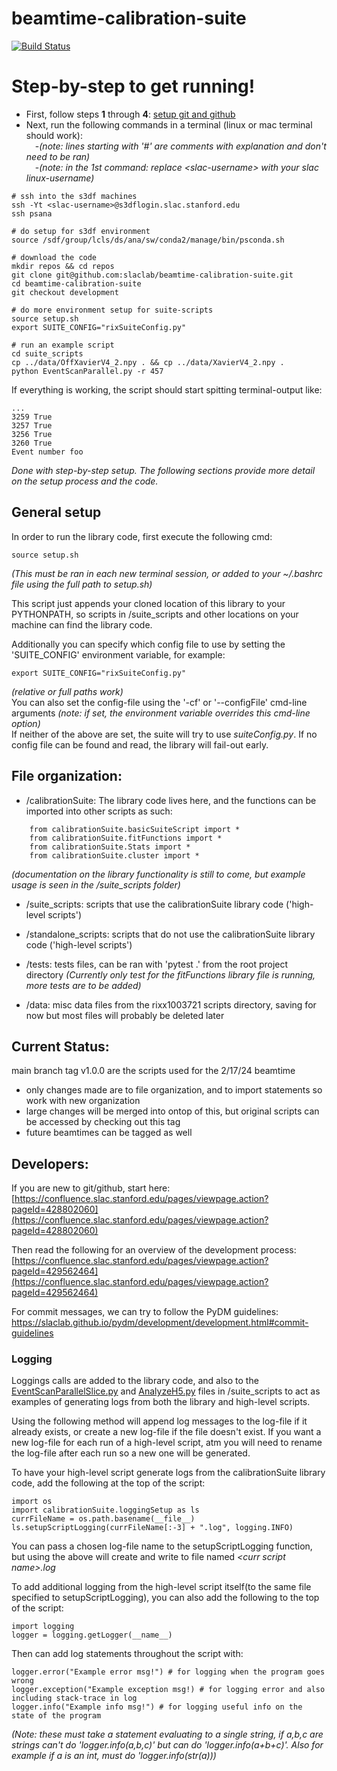 # beamtime-calibration-suite
[![Build Status](https://github.com/slaclab/beamtime-calibration-suite/actions/workflows/run-tests.yml/badge.svg?branch=main)](https://github.com/slaclab/beamtime-calibration-suite/actions/workflows/run-tests.yml)

# Step-by-step to get running!
* First, follow steps **1** through **4**: [setup git and github](https://confluence.slac.stanford.edu/pages/viewpage.action?pageId=428802060)
* Next, run the following commands in a terminal (linux or mac terminal should work):  
&emsp;-_(note: lines starting with '#' are comments with explanation and don't need to be ran)_  
&emsp;-_(note: in the 1st command: replace \<slac-username> with your slac linux-username)_
```
# ssh into the s3df machines
ssh -Yt <slac-username>@s3dflogin.slac.stanford.edu
ssh psana

# do setup for s3df environment
source /sdf/group/lcls/ds/ana/sw/conda2/manage/bin/psconda.sh

# download the code
mkdir repos && cd repos
git clone git@github.com:slaclab/beamtime-calibration-suite.git
cd beamtime-calibration-suite
git checkout development

# do more environment setup for suite-scripts
source setup.sh
export SUITE_CONFIG="rixSuiteConfig.py"

# run an example script
cd suite_scripts
cp ../data/OffXavierV4_2.npy . && cp ../data/XavierV4_2.npy .
python EventScanParallel.py -r 457
```
If everything is working, the script should start spitting terminal-output like:
```
...
3259 True
3257 True
3256 True
3260 True
Event number foo
```
_Done with step-by-step setup. The following sections provide more detail on the setup process and the code._

## General setup
In order to run the library code, first execute the following cmd:
``` 
source setup.sh
```
_(This must be ran in each new terminal session, or added to your ~/.bashrc file using the full path to setup.sh)_

This script just appends your cloned location of this library to your PYTHONPATH, so scripts in /suite_scripts and other locations on your machine can find the library code.

Additionally you can specify which config file to use by setting the 'SUITE_CONFIG' environment variable, for example:
``` 
export SUITE_CONFIG="rixSuiteConfig.py" 
```
_(relative or full paths work)_  
You can also set the config-file using the '-cf' or '--configFile' cmd-line arguments _(note: if set, the environment variable overrides this cmd-line option)_  
If neither of the above are set, the suite will try to use _suiteConfig.py_. If no config file can be found and read, the library will fail-out early.

## File organization: 
* /calibrationSuite: The library code lives here, and the functions can be imported into other scripts as such:
```
	from calibrationSuite.basicSuiteScript import * 
	from calibrationSuite.fitFunctions import * 
	from calibrationSuite.Stats import * 
	from calibrationSuite.cluster import *
```
_(documentation on the library functionality is still to come, but example usage is seen in the /suite_scripts folder)_

* /suite_scripts: scripts that use the calibrationSuite library code ('high-level scripts')

* /standalone_scripts: scripts that do not use the calibrationSuite library code ('high-level scripts')

* /tests: tests files, can be ran with 'pytest .' from the root project directory 
_(Currently only test for the fitFunctions library file is running, more tests are to be added)_

* /data: misc data files from the rixx1003721 scripts directory, saving for now but most files will probably be deleted later

## Current Status:

main branch tag v1.0.0 are the scripts used for the 2/17/24 beamtime 
* only changes made are to file organization, and to import statements so work with new organization 
* large changes will be merged into ontop of this, but original scripts can be accessed by checking out this tag
* future beamtimes can be tagged as well

## Developers:

If you are new to git/github, start here: [https://confluence.slac.stanford.edu/pages/viewpage.action?pageId=428802060](https://confluence.slac.stanford.edu/pages/viewpage.action?pageId=428802060)

Then read the following for an overview of the development process: [https://confluence.slac.stanford.edu/pages/viewpage.action?pageId=429562464](https://confluence.slac.stanford.edu/pages/viewpage.action?pageId=429562464)

For commit messages, we can try to follow the PyDM guidelines: https://slaclab.github.io/pydm/development/development.html#commit-guidelines

### Logging

Loggings calls are added to the library code, and also to the [EventScanParallelSlice.py](https://github.com/slaclab/beamtime-calibration-suite/blob/main/suite_scripts/EventScanParallelSlice.py) and
[AnalyzeH5.py](https://github.com/slaclab/beamtime-calibration-suite/blob/main/suite_scripts/AnalyzeH5.py) files in /suite_scripts to act as examples of generating logs from both the library
and high-level scripts.

Using the following method will append log messages to the log-file if it already exists, or create a new
log-file if the file doesn't exist. If you want a new log-file for each run of a high-level script, 
atm you will need to rename the log-file after each run so a new one will be generated.

To have your high-level script generate logs from the calibrationSuite library code, add the following at the top of the script:

```
import os
import calibrationSuite.loggingSetup as ls
currFileName = os.path.basename(__file__)
ls.setupScriptLogging(currFileName[:-3] + ".log", logging.INFO)
```

You can pass a chosen log-file name to the setupScriptLogging function,
but using the above will create and write to file named _\<curr script name>.log_
 
To add additional logging from the high-level script itself(to the same file specified to setupScriptLogging),
you can also add the following to the top of the script:

``` 
import logging
logger = logging.getLogger(__name__)
```

Then can add log statements throughout the script with:

``` 
logger.error("Example error msg!") # for logging when the program goes wrong
logger.exception("Example exception msg!) # for logging error and also including stack-trace in log 
logger.info("Example info msg!") # for logging useful info on the state of the program
```

_(Note: these must take a statement evaluating to a single string, if a,b,c are strings can't do 'logger.info(a,b,c)' but can do 'logger.info(a+b+c)'. Also for example if a is an int, must do 'logger.info(str(a)))_
